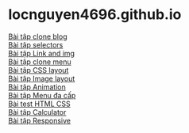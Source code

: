# locnguyen4696.github.io
<a href="https://locnguyen4696.github.io/bt-clone-blog/index.html">Bài tập clone blog</a><br>
<a href="https://locnguyen4696.github.io/bt-selectors/index.html">Bài tập selectors</a><br>
<a href="https://locnguyen4696.github.io/bt-link-and-img/index.html">Bài tập Link and img</a><br>
<a href="https://locnguyen4696.github.io/bt-clone-menu/">Bài tập clone menu</a><br>
<a href="https://locnguyen4696.github.io/bt-css-layout/">Bài tập CSS layout</a><br>
<a href="https://locnguyen4696.github.io/bt-image-layout/index.html">Bài tập Image layout</a><br>
<a href="https://locnguyen4696.github.io/bt-animation/index.html">Bài tập Animation</a><br>
<a href="https://locnguyen4696.github.io/bt-menu-da-cap/zing/index.html">Bài tập Menu đa cấp</a><br>
<a href="https://locnguyen4696.github.io/html-test/index.html">Bài test HTML CSS</a><br>
<a href="https://locnguyen4696.github.io/bt-calculator/index.html">Bài tập Calculator</a><br>
<a href="https://locnguyen4696.github.io/bt-responsive/index.html">Bài tập Responsive</a><br>
